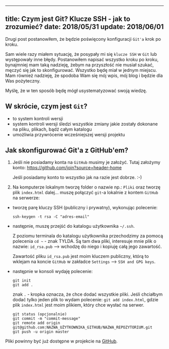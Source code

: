 ----
title: Czym jest Git? Klucze SSH - jak to zrozumieć?
date: 2018/05/31
update: 2018/06/01
----

Drugi post postanowiłem, że będzie poświęcony konfiguracji `Git'a` krok
po kroku.

Sam wiele razy miałem sytuację, że posypały mi się `klucze SSH` w `Git`
lub występowały inne błędy. Postanowiłem napisać wszystko kroku po kroku,
bynajmniej mam taką nadzieję, żebym na przyszłość nie musiał szukać,
męczyć się jak to skonfigurować. Wszystko będę miał w jednym miejscu.
Mam również nadzieję, że spodoba Wam się mój wpis, mój blog i będzie dla
Was pożyteczny.

Myślę, że w ten sposób będę mógł usystematyzować swoją wiedzę.

## W skrócie, czym jest `Git`?

* to system kontroli wersji
* system kontroli wersji śledzi wszystkie zmiany jakie zostały dokonane
    na pliku, plikach, bądź całym katalogu
* umożliwia przywrócenie wcześniejszej wersji projektu

## Jak skonfigurować Git'a z GitHub'em?

1. Jeśli nie posiadamy konta na `GitHub` musimy je założyć.
   Tutaj założymy konto: <https://github.com/join?source=header-home>

    Jeśli posiadamy konto to wszystko jak na razie jest dobrze. :-)

2. Na komputerze lokalnym tworzę folder o nazwie np.:  `Pliki` oraz tworzę
plik `index.html` dalej... muszę połączyć `git`-a lokalnie z kontem
`GitHub` na serwerze:

* tworzę parę kluczy SSH (publiczny i prywatny), wykonując polecenie:

    ```
    ssh-keygen -t rsa -C "adres-email"
    ```

* następnie, muszę przejść do katalogu użytkownika `~/.ssh`.
 
    Z poziomu terminala do katalogu użytkownika przechodzimy za pomocą
    polecenia `cd ~` - znak TYLDA. Są tam dwa pliki, interesuje mnie
    plik o nazwie: `id_rsa.pub` --> wchodzę do niego i kopiuję całą jego
    zawartość.

    Zawartość pliku `id_rsa.pub` jest moim kluczem publiczny, którą to
    wklejam na koncie `GitHub` w zakładce `Settings` --> `SSH and GPG keys`.

* następnie w konsoli wydaję polecenie:
    
    ```
    git init
    git add .
    ```
    
    znak `.` - kropka oznacza, że chce dodać wszystkie pliki. Jeśli chciałbym
    dodać tylko jeden plik to wydam polecenie: `git add index.html`, gdzie
    plik `index.html` jest moim plikiem, który chce wysłać na serwer.
    
    ```
    git status (opcjonalnie)
    git commit -m "commit-message"
    git remote add origin git@github.com:NAZWA_UŻYTKOWNIKA_GITHUB/NAZWA_REPOZYTORIUM.git
    git push -u origin master
    ```

Pliki powinny być już dostępne w projekcie na [GitHub](http://www.github.com).

